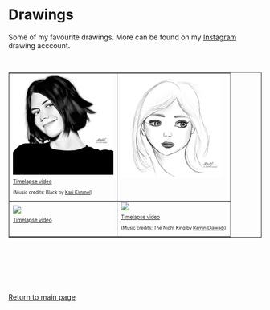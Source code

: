 # Drawings

Some of my favourite drawings. More can be found on my [Instagram](https://www.instagram.com/architydraws/) drawing acccount.

<br>

<table border="1">
  <tbody>
    <tr>
      <td><img src="./images/Drawings/LaurenCohanPortrait.PNG" width = "200">
      <br><a href="./images/Drawings/LaurenCohan_1minute_Black_Audio_ZoomEffect.mp4" style="font-size: 10px">Timelapse video</a><br>
      <p style="font-size: 9px">
      (Music credits: Black by <a href="https://youtu.be/xUCxxp1IZdY" style="font-size: 9px">Kari Kimmel</a>)</p></td>
      <td><img src="./images/Drawings/GirlQuickSketch.PNG" width = "200">
      <br><br><br></td>
    </tr>
    <tr>
      <td><img src="./images/Drawings/LindseyStirlingPortrait.PNG" width = "200">
      <br><a href="./images/Drawings/LindseyStirling_15sec_NoFlicker.mp4" style="font-size: 10px">Timelapse video</a><br><br></td>
      <td><img src="./images/Drawings/TheNightKingPortrait.PNG" width = "200">
      <br><a href="./images/Drawings/TNKWithAudio_Cropped.mp4" style="font-size: 10px">Timelapse video</a><br>
      <p style="font-size: 9px">(Music credits: The Night King by <a href="https://youtu.be/k1frgt0D_f4" style="font-size: 9px">Ramin Djawadi</a>)</p></td>
    </tr>
    
  </tbody>
</table>

<br><br>















<br><br>

[Return to main page](./index.md)